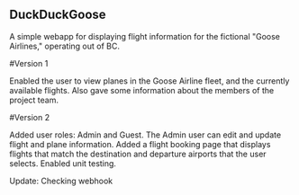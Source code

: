 ## DuckDuckGoose

A simple webapp for displaying flight information for the fictional 
"Goose Airlines," operating out of BC.

#Version 1

Enabled the user to view planes in the Goose Airline fleet, 
and the currently available flights. Also gave some information about
the members of the project team. 

#Version 2

Added user roles: Admin and Guest. The Admin user can edit and update flight and plane information. 
Added a flight booking page that displays flights that match the destination and departure airports that 
the user selects. 
Enabled unit testing. 


Update: Checking webhook
